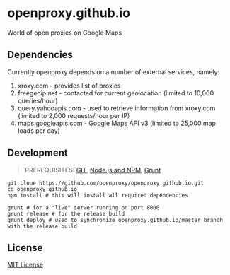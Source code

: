 # openproxy.github.io

World of open proxies on Google Maps

## Dependencies

Currently openproxy depends on a number of external services, namely:

1. xroxy.com - provides list of proxies
2. freegeoip.net - contacted for current geolocation (limited to 10,000 queries/hour)
3. query.yahooapis.com - used to retrieve information from xroxy.com (limited to 2,000 requests/hour per IP)
4. maps.googleapis.com - Google Maps API v3 (limited to 25,000 map loads per day)

## Development

> PREREQUISITES: [GIT](http://git-scm.com/downloads), [Node.js and NPM](https://github.com/joyent/node/wiki/Installing-Node.js-via-package-manager), [Grunt](https://github.com/gruntjs/grunt-cli)

    git clone https://github.com/openproxy/openproxy.github.io.git
    cd openproxy.github.io
    npm install # this will install all required dependencies

    grunt # for a "live" server running on port 8000
    grunt release # for the release build
    grunt deploy # used to synchronize openproxy.github.io/master branch with the release build

## License

[MIT License](http://opensource.org/licenses/mit-license.php)